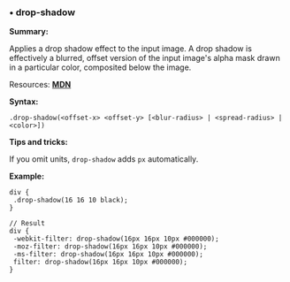 ### <a name="drop-shadow"></a> &#8226; drop-shadow
**Summary:**

Applies a drop shadow effect to the input image. A drop shadow is effectively a blurred, offset version of the input image's alpha mask drawn in a particular color, composited below the image.

Resources: **[MDN](https://developer.mozilla.org/en-US/docs/Web/CSS/filter#drop-shadow())**

**Syntax:**

    .drop-shadow(<offset-x> <offset-y> [<blur-radius> | <spread-radius> | <color>])

**Tips and tricks:**

  If you omit units, `drop-shadow` adds `px` automatically. 
  
**Example:**

    div {
     .drop-shadow(16 16 10 black);
    }
    
    // Result
    div {
     -webkit-filter: drop-shadow(16px 16px 10px #000000);
     -moz-filter: drop-shadow(16px 16px 10px #000000);
     -ms-filter: drop-shadow(16px 16px 10px #000000);
     filter: drop-shadow(16px 16px 10px #000000);
    } 

